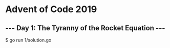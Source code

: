 # Advent of Code 2019

## --- Day 1: The Tyranny of the Rocket Equation ---

$ go run 1/solution.go

